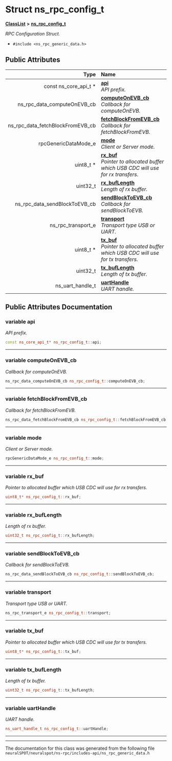 

# Struct ns\_rpc\_config\_t



[**ClassList**](annotated.md) **>** [**ns\_rpc\_config\_t**](structns__rpc__config__t.md)



_RPC Configuration Struct._ 

* `#include <ns_rpc_generic_data.h>`





















## Public Attributes

| Type | Name |
| ---: | :--- |
|  const ns\_core\_api\_t \* | [**api**](#variable-api)  <br>_API prefix._  |
|  ns\_rpc\_data\_computeOnEVB\_cb | [**computeOnEVB\_cb**](#variable-computeonevb_cb)  <br>_Callback for computeOnEVB._  |
|  ns\_rpc\_data\_fetchBlockFromEVB\_cb | [**fetchBlockFromEVB\_cb**](#variable-fetchblockfromevb_cb)  <br>_Callback for fetchBlockFromEVB._  |
|  rpcGenericDataMode\_e | [**mode**](#variable-mode)  <br>_Client or Server mode._  |
|  uint8\_t \* | [**rx\_buf**](#variable-rx_buf)  <br>_Pointer to allocated buffer which USB CDC will use for rx transfers._  |
|  uint32\_t | [**rx\_bufLength**](#variable-rx_buflength)  <br>_Length of rx buffer._  |
|  ns\_rpc\_data\_sendBlockToEVB\_cb | [**sendBlockToEVB\_cb**](#variable-sendblocktoevb_cb)  <br>_Callback for sendBlockToEVB._  |
|  ns\_rpc\_transport\_e | [**transport**](#variable-transport)  <br>_Transport type USB or UART._  |
|  uint8\_t \* | [**tx\_buf**](#variable-tx_buf)  <br>_Pointer to allocated buffer which USB CDC will use for tx transfers._  |
|  uint32\_t | [**tx\_bufLength**](#variable-tx_buflength)  <br>_Length of tx buffer._  |
|  ns\_uart\_handle\_t | [**uartHandle**](#variable-uarthandle)  <br>_UART handle._  |












































## Public Attributes Documentation




### variable api 

_API prefix._ 
```C++
const ns_core_api_t* ns_rpc_config_t::api;
```




<hr>



### variable computeOnEVB\_cb 

_Callback for computeOnEVB._ 
```C++
ns_rpc_data_computeOnEVB_cb ns_rpc_config_t::computeOnEVB_cb;
```




<hr>



### variable fetchBlockFromEVB\_cb 

_Callback for fetchBlockFromEVB._ 
```C++
ns_rpc_data_fetchBlockFromEVB_cb ns_rpc_config_t::fetchBlockFromEVB_cb;
```




<hr>



### variable mode 

_Client or Server mode._ 
```C++
rpcGenericDataMode_e ns_rpc_config_t::mode;
```




<hr>



### variable rx\_buf 

_Pointer to allocated buffer which USB CDC will use for rx transfers._ 
```C++
uint8_t* ns_rpc_config_t::rx_buf;
```




<hr>



### variable rx\_bufLength 

_Length of rx buffer._ 
```C++
uint32_t ns_rpc_config_t::rx_bufLength;
```




<hr>



### variable sendBlockToEVB\_cb 

_Callback for sendBlockToEVB._ 
```C++
ns_rpc_data_sendBlockToEVB_cb ns_rpc_config_t::sendBlockToEVB_cb;
```




<hr>



### variable transport 

_Transport type USB or UART._ 
```C++
ns_rpc_transport_e ns_rpc_config_t::transport;
```




<hr>



### variable tx\_buf 

_Pointer to allocated buffer which USB CDC will use for tx transfers._ 
```C++
uint8_t* ns_rpc_config_t::tx_buf;
```




<hr>



### variable tx\_bufLength 

_Length of tx buffer._ 
```C++
uint32_t ns_rpc_config_t::tx_bufLength;
```




<hr>



### variable uartHandle 

_UART handle._ 
```C++
ns_uart_handle_t ns_rpc_config_t::uartHandle;
```




<hr>

------------------------------
The documentation for this class was generated from the following file `neuralSPOT/neuralspot/ns-rpc/includes-api/ns_rpc_generic_data.h`

